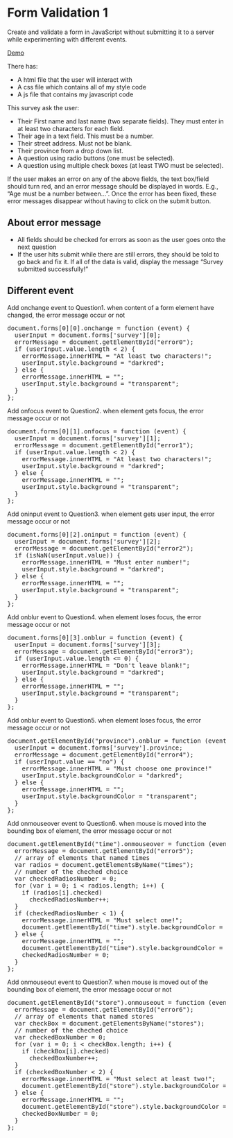 # Form Validation 1
<p>Create and validate a form in JavaScript without submitting it to a server while experimenting with different events.</p>
<p><a href="http://lianxiao.dev.fast.sheridanc.on.ca/xiaoyu/FormValidation1/index.html">Demo</a></p>
There has:
<ul>
  <li>A html file that the user will interact with</li>
  <li>A css file which contains all of my style code</li>
  <li>A js file that contains my javascript code</li>
</ul>

<p>This survey ask the user:</p>
<ul>
    <li>Their First name and last name (two separate fields). They must enter in at least two characters for each field.</li>
    <li>Their age in a text field. This must be a number.</li>
    <li>Their street address. Must not be blank.</li>
    <li>Their province from a drop down list.</li>
    <li>A question using radio buttons (one must be selected).</li>
    <li>A question using multiple check boxes (at least TWO must be selected).</li>
</ul>
<p>If the user makes an error on any of the above fields, the text box/field should turn red, and an error message should be displayed in words. E.g., “Age must be a number between…”. Once the error has been fixed, these error messages disappear without having to click on the submit button.</p>
<h2>About error message</h2>
<ul>
    <li>All fields should be checked for errors as soon as the user goes onto the next question</li>
    <li>If the user hits submit while there are still errors, they should be told to go back and fix it. If all of the data is valid, display the message “Survey submitted successfully!”</li>
</ul>
<h2>Different event</h2>
<p>Add onchange event to Question1. when content of a form element have changed, the error message occur or not</p>
<pre>
document.forms[0][0].onchange = function (event) {
  userInput = document.forms['survey'][0];
  errorMessage = document.getElementById("error0");
  if (userInput.value.length < 2) {
    errorMessage.innerHTML = "At least two characters!";
    userInput.style.background = "darkred";
  } else {
    errorMessage.innerHTML = "";
    userInput.style.background = "transparent";
  }
};
</pre>
<P>Add onfocus event to Question2. when element gets focus, the error message occur or not</P>
<pre>
document.forms[0][1].onfocus = function (event) {
  userInput = document.forms['survey'][1];
  errorMessage = document.getElementById("error1");
  if (userInput.value.length < 2) {
    errorMessage.innerHTML = "At least two characters!";
    userInput.style.background = "darkred";
  } else {
    errorMessage.innerHTML = "";
    userInput.style.background = "transparent";
  }
};
</pre>
<P>Add oninput event to Question3. when element gets user input, the error message occur or not</P>
<pre>
document.forms[0][2].oninput = function (event) {
  userInput = document.forms['survey'][2];
  errorMessage = document.getElementById("error2");
  if (isNaN(userInput.value)) {
    errorMessage.innerHTML = "Must enter number!";
    userInput.style.background = "darkred";
  } else {
    errorMessage.innerHTML = "";
    userInput.style.background = "transparent";
  }
};
</pre>
<P>Add onblur event to Question4. when element loses focus, the error message occur or not</P>
<pre>
document.forms[0][3].onblur = function (event) {
  userInput = document.forms['survey'][3];
  errorMessage = document.getElementById("error3");
  if (userInput.value.length <= 0) {
    errorMessage.innerHTML = "Don't leave blank!";
    userInput.style.background = "darkred";
  } else {
    errorMessage.innerHTML = "";
    userInput.style.background = "transparent";
  }
};
</pre>
<P>Add onblur event to Question5. when element loses focus, the error message occur or not</P>
<pre>
document.getElementById("province").onblur = function (event) {
  userInput = document.forms['survey'].province;
  errorMessage = document.getElementById("error4");
  if (userInput.value == "no") {
    errorMessage.innerHTML = "Must choose one province!"
    userInput.style.backgroundColor = "darkred";
  } else {
    errorMessage.innerHTML = "";
    userInput.style.backgroundColor = "transparent";
  }
};
</pre>
<P>Add onmouseover event to Question6. when mouse is moved into the bounding box of element, the error message occur or not</P>
<pre>
document.getElementById("time").onmouseover = function (event) {
  errorMessage = document.getElementById("error5");
  // array of elements that named times
  var radios = document.getElementsByName("times");
  // number of the cheched choice 
  var checkedRadiosNumber = 0;
  for (var i = 0; i < radios.length; i++) {
    if (radios[i].checked)
      checkedRadiosNumber++;
  }
  if (checkedRadiosNumber < 1) {
    errorMessage.innerHTML = "Must select one!";
    document.getElementById("time").style.backgroundColor = "darkred";
  } else {
    errorMessage.innerHTML = "";
    document.getElementById("time").style.backgroundColor = "transparent";
    checkedRadiosNumber = 0;
  }
};
</pre>
<P>Add onmouseout event to Question7. when mouse is moved out of the bounding box of element, the error message occur or not</P>
<pre>
document.getElementById("store").onmouseout = function (event) {
  errorMessage = document.getElementById("error6");
  // array of elements that named stores
  var checkBox = document.getElementsByName("stores");
  // number of the cheched choice
  var checkedBoxNumber = 0;
  for (var i = 0; i < checkBox.length; i++) {
    if (checkBox[i].checked)
      checkedBoxNumber++;
  }
  if (checkedBoxNumber < 2) {
    errorMessage.innerHTML = "Must select at least two!";
    document.getElementById("store").style.backgroundColor = "darkred";
  } else {
    errorMessage.innerHTML = "";
    document.getElementById("store").style.backgroundColor = "transparent";
    checkedBoxNumber = 0;
  }
};
</pre>
